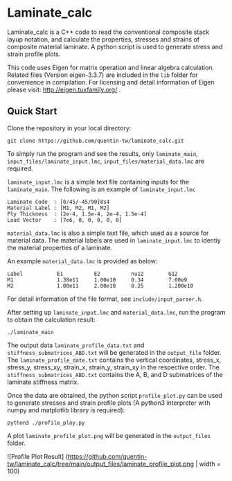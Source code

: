 # Laminate_calc

Laminate_calc is a C++ code to read the conventional composite stack layup 
notation, and calculate the properties, stresses and strains of composite 
material laminate. A python script is used to generate stress and strain profile 
plots.

This code uses Eigen for matrix operation and linear algebra calculation. Related
files (Version eigen-3.3.7) are included in the `lib` folder for convenience in 
compilation. For licensing and detail information of Eigen please visit:
http://eigen.tuxfamily.org/ .

## Quick Start

Clone the repository in your local directory:

`git clone https://github.com/quentin-tw/laminate_calc.git`

To simply run the program and see the results, only `laminate_main`,
`input_files/laminate_input.lmc`, `input_files/material_data.lmc` are required.

`laminate_input.lmc` is a simple text file containing inputs for the 
`laminate_main`. The following is an example of `laminate_input.lmc`
```
Laminate Code  : [0/45/-45/90]8s4
Material Label : [M1, M2, M1, M2]
Ply Thickness  : [2e-4, 1.5e-4, 2e-4, 1.5e-4]
Load Vector    : [7e6, 0, 0, 0, 0, 0]
```
`material_data.lmc` is also a simple text file, which used as a source for 
material data. The material labels are used in `laminate_input.lmc` to identiy
the material properties of a laminate.

An example `material_data.lmc` is provided as below:

```
Label           E1          E2          nu12        G12
M1              1.38e11     1.00e10     0.34        7.00e9
M2              1.00e11     2.00e10     0.25        1.200e10
```

For detail information of the file format, see `include/input_parser.h`.

After setting up `laminate_input.lmc` and `material_data.lmc`, run the program
to obtain the calculation result:
```
./laminate_main
```

The output data `laminate_profile_data.txt` and `stiffness_submatrices_ABD.txt`
will be generated in the `output_file` folder. The `laminate_profile_date.txt`
contains the vertical coordinates, stress_x, stress_y, stress_xy, strain_x, 
strain_y, strain_xy in the respective order. The `stiffness_submatrices_ABD.txt`
contains the A, B, and D submatrices of the laminate stiffness matrix.

Once the data are obtained, the python script `profile_plot.py` can be used to 
generate stresses and strain profile plots (A python3 interpreter with numpy 
and matplotlib library is required): 

```
python3 ./profile_ploy.py
```

A plot `laminate_profile_plot.png` will be generated in the `output_files` folder.

![Profile Plot Result] (https://github.com/quentin-tw/laminate_calc/tree/main/output_files/laminate_profile_plot.png | width = 100)


